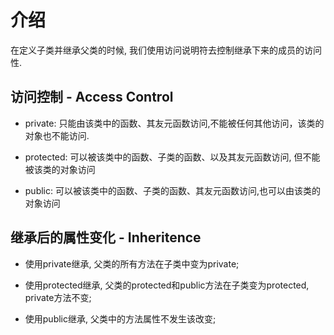 # 介绍

在定义子类并继承父类的时候, 我们使用访问说明符去控制继承下来的成员的访问性.

## 访问控制 - Access Control

* private: 只能由该类中的函数、其友元函数访问,不能被任何其他访问，该类的对象也不能访问.

* protected: 可以被该类中的函数、子类的函数、以及其友元函数访问, 但不能被该类的对象访问

* public: 可以被该类中的函数、子类的函数、其友元函数访问,也可以由该类的对象访问

## 继承后的属性变化 - Inheritence

* 使用private继承, 父类的所有方法在子类中变为private;

* 使用protected继承, 父类的protected和public方法在子类变为protected, private方法不变;

* 使用public继承, 父类中的方法属性不发生该改变;



